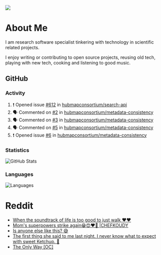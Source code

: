 ![](https://komarev.com/ghpvc/?username=icaoberg)

# About Me
I am research software specialist tinkering with technology in scientific related projects.

I enjoy writing or contributing to open source projects, reusing old tech, playing with new tech, cooking and listening to good music.

## GitHub
### Activity
<!--START_SECTION:activity-->
1. ❗️ Opened issue [#612](https://github.com/hubmapconsortium/search-api/issues/612) in [hubmapconsortium/search-api](https://github.com/hubmapconsortium/search-api)
2. 🗣 Commented on [#2](https://github.com/hubmapconsortium/metadata-consistency/issues/2) in [hubmapconsortium/metadata-consistency](https://github.com/hubmapconsortium/metadata-consistency)
3. 🗣 Commented on [#3](https://github.com/hubmapconsortium/metadata-consistency/issues/3) in [hubmapconsortium/metadata-consistency](https://github.com/hubmapconsortium/metadata-consistency)
4. 🗣 Commented on [#5](https://github.com/hubmapconsortium/metadata-consistency/issues/5) in [hubmapconsortium/metadata-consistency](https://github.com/hubmapconsortium/metadata-consistency)
5. ❗️ Opened issue [#6](https://github.com/hubmapconsortium/metadata-consistency/issues/6) in [hubmapconsortium/metadata-consistency](https://github.com/hubmapconsortium/metadata-consistency)
<!--END_SECTION:activity-->

### Statistics
![GitHub Stats](https://github-readme-stats.vercel.app/api?username=icaoberg&count_private=true&show_icons=true)

### Languages
![Languages](https://github-readme-stats.vercel.app/api/top-langs/?username=icaoberg&show_icons=true&langs_count=10&hide=HTML,CSS,M)

# Reddit
<!-- BLOG-POST-LIST:START -->
- [When the soundtrack of life is too good to just walk ❤️❤️](https://www.reddit.com/r/u_icaoberg/comments/wp4k9l/when_the_soundtrack_of_life_is_too_good_to_just/)
- [Mom&#39;s superpowers strike again😁😍♥️🙏 |CHEFKOUDY](https://www.reddit.com/r/u_icaoberg/comments/wmxngf/moms_superpowers_strike_again_chefkoudy/)
- [Is anyone else like this? 😅](https://www.reddit.com/r/u_icaoberg/comments/wkq82y/is_anyone_else_like_this/)
- [The first thing she said to me last night. I never know what to expect with sweet Ketchup. 🤣](https://www.reddit.com/r/u_icaoberg/comments/ty1h5z/the_first_thing_she_said_to_me_last_night_i_never/)
- [The Only Way [OC]](https://www.reddit.com/r/u_icaoberg/comments/ty1cfr/the_only_way_oc/)
<!-- BLOG-POST-LIST:END -->
